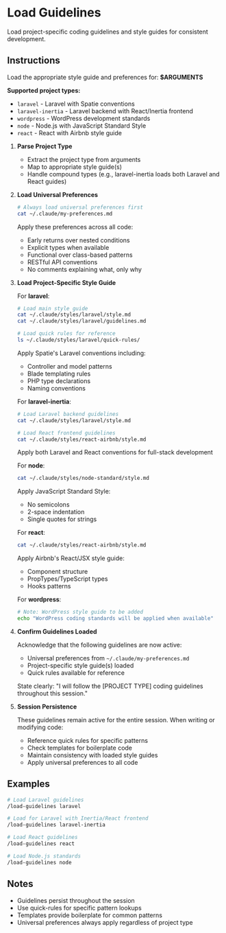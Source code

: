# Load Guidelines

Load project-specific coding guidelines and style guides for consistent development.

## Instructions

Load the appropriate style guide and preferences for: **$ARGUMENTS**

**Supported project types:**
- `laravel` - Laravel with Spatie conventions
- `laravel-inertia` - Laravel backend with React/Inertia frontend
- `wordpress` - WordPress development standards
- `node` - Node.js with JavaScript Standard Style
- `react` - React with Airbnb style guide

1. **Parse Project Type**
   - Extract the project type from arguments
   - Map to appropriate style guide(s)
   - Handle compound types (e.g., laravel-inertia loads both Laravel and React guides)

2. **Load Universal Preferences**
   ```bash
   # Always load universal preferences first
   cat ~/.claude/my-preferences.md
   ```
   Apply these preferences across all code:
   - Early returns over nested conditions
   - Explicit types when available
   - Functional over class-based patterns
   - RESTful API conventions
   - No comments explaining what, only why

3. **Load Project-Specific Style Guide**
   
   For **laravel**:
   ```bash
   # Load main style guide
   cat ~/.claude/styles/laravel/style.md
   cat ~/.claude/styles/laravel/guidelines.md
   
   # Load quick rules for reference
   ls ~/.claude/styles/laravel/quick-rules/
   ```
   Apply Spatie's Laravel conventions including:
   - Controller and model patterns
   - Blade templating rules
   - PHP type declarations
   - Naming conventions

   For **laravel-inertia**:
   ```bash
   # Load Laravel backend guidelines
   cat ~/.claude/styles/laravel/style.md
   
   # Load React frontend guidelines
   cat ~/.claude/styles/react-airbnb/style.md
   ```
   Apply both Laravel and React conventions for full-stack development

   For **node**:
   ```bash
   cat ~/.claude/styles/node-standard/style.md
   ```
   Apply JavaScript Standard Style:
   - No semicolons
   - 2-space indentation
   - Single quotes for strings

   For **react**:
   ```bash
   cat ~/.claude/styles/react-airbnb/style.md
   ```
   Apply Airbnb's React/JSX style guide:
   - Component structure
   - PropTypes/TypeScript types
   - Hooks patterns

   For **wordpress**:
   ```bash
   # Note: WordPress style guide to be added
   echo "WordPress coding standards will be applied when available"
   ```

4. **Confirm Guidelines Loaded**
   
   Acknowledge that the following guidelines are now active:
   - Universal preferences from `~/.claude/my-preferences.md`
   - Project-specific style guide(s) loaded
   - Quick rules available for reference
   
   State clearly: "I will follow the [PROJECT TYPE] coding guidelines throughout this session."

5. **Session Persistence**
   
   These guidelines remain active for the entire session. When writing or modifying code:
   - Reference quick rules for specific patterns
   - Check templates for boilerplate code
   - Maintain consistency with loaded style guides
   - Apply universal preferences to all code

## Examples

```bash
# Load Laravel guidelines
/load-guidelines laravel

# Load for Laravel with Inertia/React frontend
/load-guidelines laravel-inertia

# Load React guidelines
/load-guidelines react

# Load Node.js standards
/load-guidelines node
```

## Notes

- Guidelines persist throughout the session
- Use quick-rules for specific pattern lookups
- Templates provide boilerplate for common patterns
- Universal preferences always apply regardless of project type